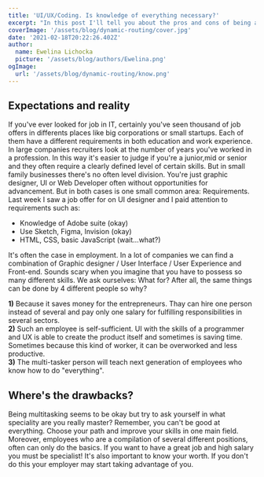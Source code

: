 ```yaml
---
title: 'UI/UX/Coding. Is knowledge of everything necessary?'
excerpt: "In this post I'll tell you about the pros and cons of being a multitasker in the IT industry. Curious? Take a look!"
coverImage: '/assets/blog/dynamic-routing/cover.jpg'
date: '2021-02-18T20:22:26.402Z'
author:
  name: Ewelina Lichocka
  picture: '/assets/blog/authors/Ewelina.png'
ogImage:
  url: '/assets/blog/dynamic-routing/know.png'
--- 
```


## Expectations and reality ##
If you've ever looked for job in IT, certainly you've seen thousand of job offers in differents places like big corporations or small startups. Each of them have a different requirements in both education and work experience. In large companies
recruiters look at the number of years you've worked in a profession. In this way it's easier to judge if you're a junior,mid or senior and they often require a clearly defined level of certain skills. But in small family businesses there's no often level division. You're just graphic designer, UI or Web Developer often without opportunities for advancement. But in both cases is one small common area: Requirements. Last week I saw a job offer for on UI designer and I paid attention to requirements such as: 

- Knowledge of Adobe suite (okay) 
- Use Sketch, Figma, Invision (okay) 
- HTML, CSS, basic JavaScript (wait...what?)

It's often the case in employment. In a lot of companies we can find a combination of Graphic designer / User Interface / User Experience and Front-end. Sounds scary when you imagine that you have to possess so many different skills. We ask ourselves: What for? After all, the same things can be done by 4 different people so why? 

**1)** Because it saves money for the entrepreneurs. Thay can hire one person instead of several and pay only one salary for fulfilling responsibilities in several sectors. \
**2)** Such an employee is self-sufficient. UI with the skills of a programmer and UX is able to create the product itself and sometimes is saving time. Sometimes because this kind of worker, it can be overworked and less productive. \
**3)** The multi-tasker person will teach next generation of employees who know how to do "everything".



## Where's the drawbacks? ##
Being multitasking seems to be okay but try to ask yourself in what speciality are you really master? Remember, you can't be good at everything. Choose your path and improve your skills in one main field. Moreover, employees who are a compilation of several different positions, often can only do the basics. If you want to have a great job and high salary you must be specialist! It's also important to know your worth. If you don't do this your employer may start taking advantage of you. 






